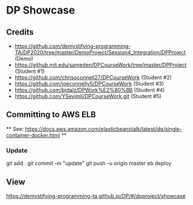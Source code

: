 # DP Showcase

## Credits
* https://github.com/demystifying-programming-TA/DP2020/tree/master/DemoProject/Session4_Integration/DPProject (Demo)
* https://github.mit.edu/sameden/DPCourseWork/tree/master/DPProject (Student #1)
* https://github.com/chrisoconnell27/DPCourseWork (Student #2)
* https://github.com/joeconnelly5/DPCourseWork (Student #3)
* https://github.com/bjdalz/DPWork%E2%80%8B (Student #4)
* https://github.com/YSevimli/DPCourseWork.git (Student #5)

## Committing to AWS ELB

** See: https://docs.aws.amazon.com/elasticbeanstalk/latest/dg/single-container-docker.html **

### Update
git add .
git commit -m "update"
git push -u origin master
eb deploy


## View
https://demystifying-programming-ta.github.io/DP/#/dpproject/showcase